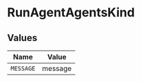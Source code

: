 # RunAgentAgentsKind


## Values

| Name      | Value     |
| --------- | --------- |
| `MESSAGE` | message   |